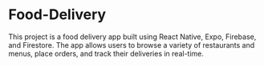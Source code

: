 # Food-Delivery
This project is a food delivery app built using React Native, Expo, Firebase, and Firestore. The app allows users to browse a variety of restaurants and menus, place orders, and track their deliveries in real-time.
